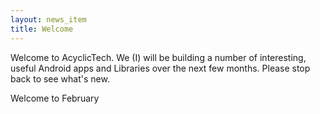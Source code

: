 ```yaml
---
layout: news_item
title: Welcome
---
```

Welcome to AcyclicTech. We (I) will be building a number of interesting, 
useful Android apps and Libraries over the next few months. Please
stop back to see what's new.

Welcome to February